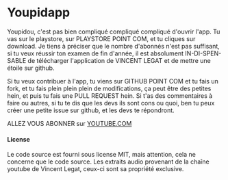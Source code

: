 # Youpidapp
Youpidou, c'est pas bien compliqué compliqué compliqué d'ouvrir l'app. Tu vas sur le playstore, sur PLAYSTORE POINT COM, et tu cliques sur download.
Je tiens à préciser que le nombre d'abonnés n'est pas suffisant, si tu veux réussir ton examen de fin d'année, il est absolument IN-DI-SPEN-SABLE de télécharger
l'application de VINCENT LEGAT et de mettre une étoile sur github.

Si tu veux contribuer à l'app, tu viens sur GITHUB POINT COM et tu fais un fork, et tu fais plein plein plein de modifications, 
ça peut être des petites hein, et puis tu fais une PULL REQUEST hein.
Si t'as des commentaires à faire ou autres, si tu te dis que les devs ils sont cons ou quoi, ben tu peux créer une petite issue sur github, 
et les devs te répondront.

ALLEZ VOUS ABONNER sur [YOUTUBE.COM](https://www.youtube.com/channel/UC-QAurzK1czAlnMFOqkfxfw) 

#### License
Le code source est fourni sous license MIT, mais attention, cela ne concerne que le code source.
Les extraits audio provenant de la chaîne youtube de Vincent Legat, ceux-ci sont sa propriété exclusive.
